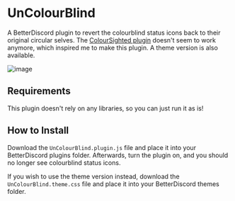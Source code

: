 # UnColourBlind

A BetterDiscord plugin to revert the colourblind status icons back to their original circular selves. The [ColourSighted plugin](https://github.com/Mega-Mewthree/BetterDiscordPlugins/blob/master/Plugins/ColorSighted/ColorSighted.plugin.js) doesn't seem to work anymore, which inspired me to make this plugin. A theme version is also available.

![image](https://user-images.githubusercontent.com/83364207/227698169-dd0593f0-cf98-4515-b914-33850ebb64f4.png)

## Requirements

This plugin doesn't rely on any libraries, so you can just run it as is!

## How to Install

Download the `UnColourBlind.plugin.js` file and place it into your BetterDiscord plugins folder. Afterwards, turn the plugin on, and you should no longer see colourblind status icons.  
  
If you wish to use the theme version instead, download the `UnColourBlind.theme.css` file and place it into your BetterDiscord themes folder.
